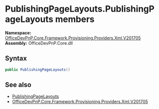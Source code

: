 # PublishingPageLayouts.PublishingPageLayouts members 
  

**Namespace:** [OfficeDevPnP.Core.Framework.Provisioning.Providers.Xml.V201705](OfficeDevPnP.Core.Framework.Provisioning.Providers.Xml.V201705.md)  
**Assembly:** OfficeDevPnP.Core.dll  
## Syntax
```C#
public PublishingPageLayouts()
```
## See also
- [PublishingPageLayouts](OfficeDevPnP.Core.Framework.Provisioning.Providers.Xml.V201705.PublishingPageLayouts.md)
- [OfficeDevPnP.Core.Framework.Provisioning.Providers.Xml.V201705](OfficeDevPnP.Core.Framework.Provisioning.Providers.Xml.V201705.md)
